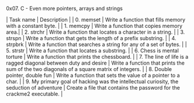 0x07. C - Even more pointers, arrays and strings

| Task name | Description |
| 0. memset | Write a function that fills memory with a constant byte. |
| 1. memcpy | Write a function that copies memory area.|
| 2. strchr | Write a function that locates a character in a string. |
| 3. strspn | Write a function that gets the length of a prefix substring. |
| 4. strpbrk | Write a function that searches a string for any of a set of bytes. |
| 5. strstr | Write a function that locates a substring. |
| 6. Chess is mental torture | Write a function that prints the chessboard. |
| 7. The line of life is a ragged diagonal between duty and desire | Write a function that prints the sum of the two diagonals of a square matrix of integers. |
| 8. Double pointer, double fun | Write a function that sets the value of a pointer to a char. |
| 9. My primary goal of hacking was the intellectual curiosity, the seduction of adventure | Create a file that contains the password for the crackme2 executable. |
